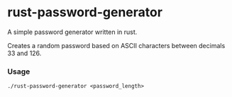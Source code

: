 # rust-password-generator
A simple password generator written in rust.

Creates a random password based on ASCII characters between decimals 33 and 126.

### Usage
```shell
./rust-password-generator <password_length>
```
